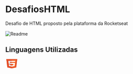 # DesafiosHTML

<p>Desafio de HTML proposto pela plataforma da Rocketseat</p>


<div>
    <img alt="Readme" title="Readme" align="center" src="https://media.giphy.com/media/wNIvFVMCFLew3ekL9O/giphy.gif" width="650px">  
</div>

## Linguagens Utilizadas
<div>
 <img align="center" alt="Amanda-HTML" height="30" width="40" src="https://raw.githubusercontent.com/devicons/devicon/master/icons/html5/html5-original.svg">

</div
